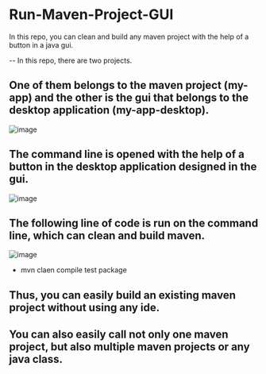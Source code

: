 # Run-Maven-Project-GUI
In this repo, you can clean and build any maven project with the help of a button in a java gui.


-- In this repo, there are two projects.
## One of them belongs to the maven project (my-app) and the other is the gui that belongs to the desktop application (my-app-desktop).

![image](https://user-images.githubusercontent.com/5441882/131272639-0dc9aa4d-a6a3-4461-838b-8168bd6610dc.png)

## The command line is opened with the help of a button in the desktop application designed in the gui. 

![image](https://user-images.githubusercontent.com/5441882/131273283-4bdcf0c6-c9c4-4ec4-8aeb-a003d93f460e.png)

## The following line of code is run on the command line, which can clean and build maven.

![image](https://user-images.githubusercontent.com/5441882/131273359-6269edd8-fb24-4cbb-a335-19c4b643ddec.png)

* mvn claen compile test package

## Thus, you can easily build an existing maven project without using any ide. 
## You can also easily call not only one maven project, but also multiple maven projects or any java class.
